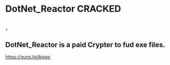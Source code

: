 # DotNet_Reactor CRACKED
.
-
DotNet_Reactor is a paid Crypter to fud exe files.
-

https://guns.lol/biseo
